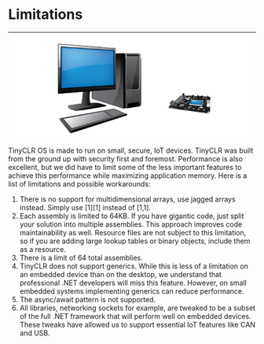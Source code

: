# Limitations
---
![.NET vs TinyCLR OS](images/limitations2.png)

TinyCLR OS is made to run on small, secure, IoT devices. TinyCLR was built from the ground up with security first and foremost. Performance is also excellent, but we did have to limit some of the less important features to achieve this performance while maximizing application memory. Here is a list of limitations and possible workarounds:

1.	There is no support for multidimensional arrays, use jagged arrays instead. Simply use [1][1] instead of [1,1].
2.	Each assembly is limited to 64KB. If you have gigantic code, just split your solution into multiple assemblies. This approach improves code maintainability as well. Resource files are not subject to this limitation, so if you are adding large lookup tables or binary objects, include them as a resource.
3.  There is a limit of 64 total assemblies.
4.	TinyCLR does not support generics. While this is less of a limitation on an embedded device than on the desktop, we understand that professional .NET developers will miss this feature. However, on small embedded systems implementing generics can reduce performance.
5.	The async/await pattern is not supported.
6.	All libraries, networking sockets for example, are tweaked to be a subset of the full .NET framework that will perform well on embedded devices. These tweaks have allowed us to support essential IoT features like CAN and USB.


